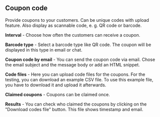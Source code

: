 ## Coupon code

Provide coupons to your customers. Can be unique codes with upload feature. Also display as scannable code, e. g. QR code or barcode.

**Interval** - Choose how often the customers can receive a coupon.    

**Barcode type** - Select a barcode type like QR code. The coupon will be displayed in this type in email or chat.   

**Coupon code by email** - You can send the coupon code via email. Chose the email subject and the message body or add an HTML snippet.      

**Code files** - Here you can upload code files for the coupons. For the testing, you can download an example CSV file. To use this example file, you have to download it and upload
it afterwards.

**Claimed coupons** - Coupons can be claimed once.

**Results** - You can check who claimed the coupons by clicking on the "Download codes file" button. This file shows timestamp and email.
